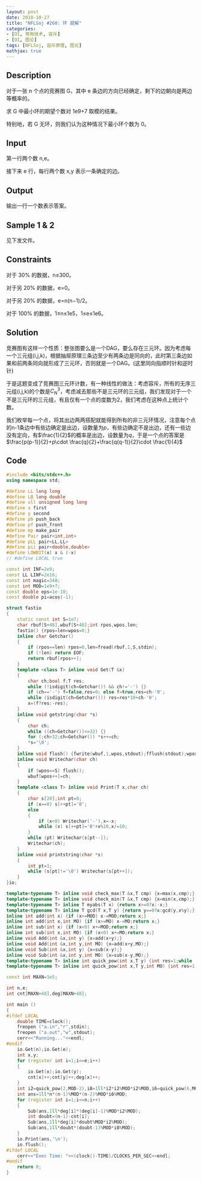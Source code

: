 ```yaml
---
layout: post
date: 2018-10-27
title: "NFLSoj #260: 环 题解"
categories: 
- [OI, 常用技术, 容斥]
- [OI, 图论]
tags: [NFLSoj, 容斥原理, 图论]
mathjax: true
---
```


## Description

对于一张 n 个点的竞赛图 G，其中 e 条边的方向已经确定，剩下的边朝向是两边等概率的。

求 G 中最小环的期望个数对 1e9+7 取模的结果。

特别地，若 G 无环，则我们认为这种情况下最小环个数为 0。

<!-- more -->

## Input

第一行两个数 n,e。

接下来 e 行，每行两个数 x,y 表示一条确定的边。

## Output

输出一行一个数表示答案。

## Sample 1 & 2

见下发文件。

## Constraints

对于 30% 的数据，n≤300。

对于另 20% 的数据，e=0。

对于另 20% 的数据，e=n(n−1)/2。

对于 100% 的数据，1≤n≤1e5，1≤e≤1e6。

## Solution

竞赛图有这样一个性质：整张图要么是一个DAG，要么存在三元环。因为考虑每一个三元组(i,j,k)，根据抽屉原理三条边至少有两条边是同向的，此时第三条边如果和前两条同向就形成了三元环，否则就是一个DAG。(这里同向指顺时针和逆时针)

于是这题变成了竞赛图三元环计数，有一种线性的做法：考虑容斥，所有的无序三元组(i,j,k)的个数是$C_N^3$，考虑减去那些不是三元环的三元组，我们发现对于一个不是三元环的三元组，有且仅有一个点的度数为2，我们考虑在这种点上统计个数。

我们枚举每一个点，将其出边两两搭配就能得到所有的非三元环情况，注意每个点的n-1条边中有些边确定是出边，设数量为$p$，有些边确定不是出边，还有一些边没有定向，有$\frac{1}{2}$的概率是出边，设数量为$q$，于是一个点的答案是$\frac{p(p-1)}{2}+p\cdot \frac{q}{2}+\frac{q(q-1)}{2}\cdot \frac{1}{4}$

## Code
```cpp
#include <bits/stdc++.h>
using namespace std;

#define LL long long
#define LB long double
#define ull unsigned long long
#define x first
#define y second
#define pb push_back
#define pf push_front
#define mp make_pair
#define Pair pair<int,int>
#define pLL pair<LL,LL>
#define pii pair<double,double>
#define LOWBIT(x) x & (-x)
// #define LOCAL true

const int INF=2e9;
const LL LINF=2e16;
const int magic=348;
const int MOD=1e9+7;
const double eps=1e-10;
const double pi=acos(-1);

struct fastio
{
    static const int S=1e7;
    char rbuf[S+48],wbuf[S+48];int rpos,wpos,len;
    fastio() {rpos=len=wpos=0;}
    inline char Getchar()
    {
        if (rpos==len) rpos=0,len=fread(rbuf,1,S,stdin);
        if (!len) return EOF;
        return rbuf[rpos++];
    }
    template <class T> inline void Get(T &x)
    {
        char ch;bool f;T res;
        while (!isdigit(ch=Getchar()) && ch!='-') {}
        if (ch=='-') f=false,res=0; else f=true,res=ch-'0';
        while (isdigit(ch=Getchar())) res=res*10+ch-'0';
        x=(f?res:-res);
    }
    inline void getstring(char *s)
    {
        char ch;
        while ((ch=Getchar())<=32) {}
        for (;ch>32;ch=Getchar()) *s++=ch;
        *s='\0';
    }
    inline void flush() {fwrite(wbuf,1,wpos,stdout);fflush(stdout);wpos=0;}
    inline void Writechar(char ch)
    {
        if (wpos==S) flush();
        wbuf[wpos++]=ch;
    }
    template <class T> inline void Print(T x,char ch)
    {
        char s[20];int pt=0;
        if (x==0) s[++pt]='0';
        else
        {
            if (x<0) Writechar('-'),x=-x;
            while (x) s[++pt]='0'+x%10,x/=10;
        }
        while (pt) Writechar(s[pt--]);
        Writechar(ch);
    }
    inline void printstring(char *s)
    {
        int pt=1;
        while (s[pt]!='\0') Writechar(s[pt++]);
    }
}io;

template<typename T> inline void check_max(T &x,T cmp) {x=max(x,cmp);}
template<typename T> inline void check_min(T &x,T cmp) {x=min(x,cmp);}
template<typename T> inline T myabs(T x) {return x>=0?x:-x;}
template<typename T> inline T gcd(T x,T y) {return y==0?x:gcd(y,x%y);}
inline int add(int x) {if (x>=MOD) x-=MOD;return x;}
inline int add(int x,int MO) {if (x>=MO) x-=MO;return x;}
inline int sub(int x) {if (x<0) x+=MOD;return x;}
inline int sub(int x,int MO) {if (x<0) x+=MO;return x;}
inline void Add(int &x,int y) {x=add(x+y);}
inline void Add(int &x,int y,int MO) {x=add(x+y,MO);}
inline void Sub(int &x,int y) {x=sub(x-y);}
inline void Sub(int &x,int y,int MO) {x=sub(x-y,MO);}
template<typename T> inline int quick_pow(int x,T y) {int res=1;while (y) {if (y&1) res=1ll*res*x%MOD;x=1ll*x*x%MOD;y>>=1;}return res;}
template<typename T> inline int quick_pow(int x,T y,int MO) {int res=1;while (y) {if (y&1) res=1ll*res*x%MO;x=1ll*x*x%MO;y>>=1;}return res;}

const int MAXN=1e5;

int n,e;
int cnt[MAXN+48],deg[MAXN+48];

int main ()
{
#ifdef LOCAL
    double TIME=clock();
    freopen ("a.in","r",stdin);
    freopen ("a.out","w",stdout);
    cerr<<"Running..."<<endl;
#endif
    io.Get(n);io.Get(e);
    int x,y;
    for (register int i=1;i<=e;i++)
    {
        io.Get(x);io.Get(y);
        cnt[x]++;cnt[y]++;deg[x]++;
    }
    int i2=quick_pow(2,MOD-2),i8=1ll*i2*i2%MOD*i2%MOD,i6=quick_pow(6,MOD-2);
    int ans=1ll*n*(n-1)%MOD*(n-2)%MOD*i6%MOD;
    for (register int i=1;i<=n;i++)
    {
        Sub(ans,1ll*deg[i]*(deg[i]-1)%MOD*i2%MOD);
        int doubt=(n-1)-cnt[i];
        Sub(ans,1ll*deg[i]*doubt%MOD*i2%MOD);
        Sub(ans,1ll*doubt*(doubt-1)%MOD*i8%MOD);
    }
    io.Print(ans,'\n');
    io.flush();
#ifdef LOCAL
    cerr<<"Exec Time: "<<(clock()-TIME)/CLOCKS_PER_SEC<<endl;
#endif
    return 0;
}
```